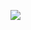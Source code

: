 <a href="https://codeclimate.com/github/Il1ya1/project-lvl1-s462/maintainability" target="_blank"><img src="https://api.codeclimate.com/v1/badges/8a272d1ceb13a75793d2/maintainability" /></a>